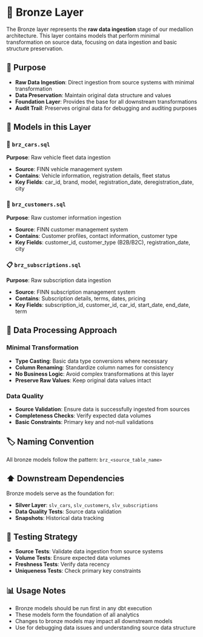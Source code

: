 # 🥉 Bronze Layer

The Bronze layer represents the **raw data ingestion** stage of our medallion architecture. This layer contains models that perform minimal transformation on source data, focusing on data ingestion and basic structure preservation.

## 🎯 Purpose

- **Raw Data Ingestion**: Direct ingestion from source systems with minimal transformation
- **Data Preservation**: Maintain original data structure and values
- **Foundation Layer**: Provides the base for all downstream transformations
- **Audit Trail**: Preserves original data for debugging and auditing purposes

## 📁 Models in this Layer

### 🚗 `brz_cars.sql`
**Purpose**: Raw vehicle fleet data ingestion
- **Source**: FINN vehicle management system
- **Contains**: Vehicle information, registration details, fleet status
- **Key Fields**: car_id, brand, model, registration_date, deregistration_date, city

### 👥 `brz_customers.sql`
**Purpose**: Raw customer information ingestion
- **Source**: FINN customer management system
- **Contains**: Customer profiles, contact information, customer type
- **Key Fields**: customer_id, customer_type (B2B/B2C), registration_date, city

### 📋 `brz_subscriptions.sql`
**Purpose**: Raw subscription data ingestion
- **Source**: FINN subscription management system
- **Contains**: Subscription details, terms, dates, pricing
- **Key Fields**: subscription_id, customer_id, car_id, start_date, end_date, term

## 🔄 Data Processing Approach

### Minimal Transformation
- **Type Casting**: Basic data type conversions where necessary
- **Column Renaming**: Standardize column names for consistency
- **No Business Logic**: Avoid complex transformations at this layer
- **Preserve Raw Values**: Keep original data values intact

### Data Quality
- **Source Validation**: Ensure data is successfully ingested from sources
- **Completeness Checks**: Verify expected data volumes
- **Basic Constraints**: Primary key and not-null validations

## 🏷️ Naming Convention

All bronze models follow the pattern: `brz_<source_table_name>`

## ⬆️ Downstream Dependencies

Bronze models serve as the foundation for:
- **Silver Layer**: `slv_cars`, `slv_customers`, `slv_subscriptions`
- **Data Quality Tests**: Source data validation
- **Snapshots**: Historical data tracking

## 🧪 Testing Strategy

- **Source Tests**: Validate data ingestion from source systems
- **Volume Tests**: Ensure expected data volumes
- **Freshness Tests**: Verify data recency
- **Uniqueness Tests**: Check primary key constraints

## 📊 Usage Notes

- Bronze models should be run first in any dbt execution
- These models form the foundation of all analytics
- Changes to bronze models may impact all downstream models
- Use for debugging data issues and understanding source data structure

